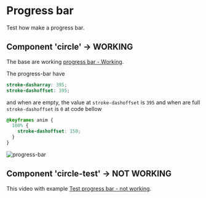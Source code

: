 # Progress bar

Test how make a progress bar.

## Component 'circle' -> WORKING

The base are working [progress bar - Working](https://github.com/brunosilva/progress-bar/issues/2#issue-1031801996).

The progress-bar have

```scss
stroke-dasharray: 395;
stroke-dashoffset: 395;
```

and when are empty, the value at `stroke-dashoffset` is `395` and when are full `stroke-dashoffset` is `0` at code bellow

```scss
@keyframes anim {
  100% {
    stroke-dashoffset: 150;
  }
}
```

![progress-bar](https://github.com/brunosilva/progress-bar/issues/3#issue-1031807495)

## Component 'circle-test' -> NOT WORKING

This video with example [Test progress bar - not working](https://github.com/brunosilva/progress-bar/issues/1#issue-1031641088).
